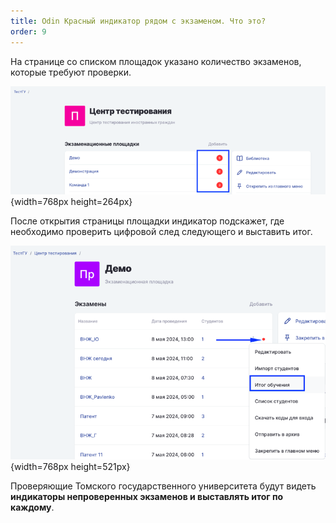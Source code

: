 ```yaml
---
title: Odin Красный индикатор рядом с экзаменом. Что это?
order: 9
---
```


На странице со списком площадок указано количество экзаменов, которые требуют проверки.

![](./odin-krasnyi-indikator-ryadom-s-ekzamenom.-chto-eto.png){width=768px height=264px}

После открытия страницы площадки индикатор подскажет, где необходимо проверить цифровой след следующего и выставить итог.

![](./odin-krasnyi-indikator-ryadom-s-ekzamenom.-chto-eto-2.png){width=768px height=521px}

Проверяющие  Томского государственного университета будут видеть **индикаторы непроверенных экзаменов и выставлять итог по каждому**.